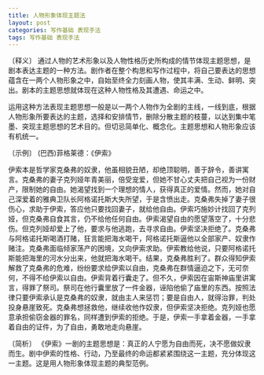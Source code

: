 ```yaml
---
title: 人物形象体现主题法
layout: post
categories: 写作基础 表现手法
tags: 写作基础 表现手法
---
```


〔释义〕 通过人物的艺术形象以及人物性格历史所构成的情节体现主题思想，是剧本表达主题的一种方法。剧作者在整个构思和写作过程中，将自己要表达的思想蕴含在一两个人物形象之中，自始至终全力刻画人物，使其丰满、生动、鲜明、突出。剧本的主题思想就体现在这种人物性格及其遭遇、命运之中。

运用这种方法表现主题思想一般是以一两个人物作为全剧的主线，一线到底，根据人物形象所要表达的主题，选择和安排情节，删除分散主题的枝蔓，以达到集中笔墨、突现主题思想的艺术目的。但切忌简单化、概念化。主题思想和人物形象应该有机统一。

〔示例〕 (巴西)菲格莱德：《伊索》

伊索本是哲学家克桑弗的奴隶，他虽相貌丑陋，却绝顶聪明，善于辞令，善讲寓言。克桑弗的妻子克列娅年青美丽，倍受宠爱，但她不甘心丈夫把自己视为一份财产，限制她的自由。她渴望找到一个理想的情人，获得真正的爱情。然而，她对自己深爱着的雅典卫队长阿格诺托斯大失所望，于是含愤出走。克桑弗失掉了妻子很伤心，求助于伊索，答应他只要找回妻子，就给他自由。伊索巧施妙计找回了克列娅，但克桑弗自食其言，仍不给他任何自由。伊索渴望自由的愿望落空了，十分悲伤。但克列娅却爱上了他，要求与他逃跑，去寻求自由。伊索坚决拒绝了。克桑弗与阿格诺托斯喝酒打赌，狂言能把海水喝干，阿格诺托斯逼他以全部家产、奴隶作赌注。克桑弗面临倾家荡产的困境，又向伊索求助。伊索教给他说，只要阿格诺托斯能把海里的河水分出来，他就把海水喝干。结果，克桑弗胜利了。群众得知伊索解救了克桑弗的危难，纷纷要求给伊索以自由，克桑弗在群情逼迫之下，无可奈何，不得不给伊索以自由。伊索背着行囊走了。但不久，伊索因在宙斯神庙里讲寓言，得罪了祭司。祭司在他行囊里放了一件金器，诬陷他偷了庙里的东西。按照法律只要伊索承认是克桑弗的奴隶，就由主人来惩罚；要是自由人，就得治罪，判处投身悬崖致死。克桑弗想拯救他，继续收他作奴隶，但伊索坚决拒绝。克列娅也愿意承担偷窃金器的罪名，同样遭到伊索的拒绝。于是，伊索一手拿着金器，一手拿着自由的证件，为了自由，勇敢地走向悬崖。

〔简析〕 《伊索》一剧的主题思想是：真正的人宁愿为自由而死，决不愿做奴隶而生。剧中伊索的性格、行动，乃至最终的命运都紧紧围绕这一主题，充分体现这一主题。这是用人物形象体现主题的典型范例。 